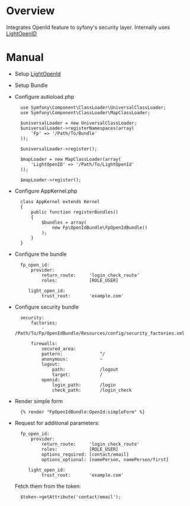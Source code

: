 # Overview

Integrates OpenId feature to syfony's security layer.
Internally uses [LightOpenID](http://gitorious.org/lightopenid)


# Manual

* Setup [LightOpenId](http://gitorious.org/lightopenid)
* Setup Bundle
* Configure autioload.php

        use Symfony\Component\ClassLoader\UniversalClassLoader;
        use Symfony\Component\ClassLoader\MapClassLoader;

        $universalLoader = new UniversalClassLoader;
        $universalLoader->registerNamespaces(array(
            'Fp' => '/Path/To/Bundle'
        ));

        $universalLoader->register();

        $mapLoader = new MapClassLoader(array(
            'LightOpenID' => '/Path/To/LightOpenId'
        ));

        $mapLoader->register();

* Configure AppKernel.php

        class AppKernel extends Kernel
        {
            public function registerBundles()
            {
                $bundles = array(
                    new Fp\OpenIdBundle\FpOpenIdBundle()
                );
            }
        }

* Configure the bundle

        fp_open_id:
            provider:
                return_route:     'login_check_route'
                roles:            [ROLE_USER]

           light_open_id:
                trust_root:       'example.com'

* Configure security bundle

        security:
            factories:
                -                 /Path/To/Fp/OpenIdBundle/Resources/config/security_factories.xml

            firewalls:
                secured_area:
                pattern:              ^/
                anonymous:            ~
                logout:
                    path:             /logout
                    target:           /
                openid:
                    login_path:       /login
                    check_path:       /login_check

* Render simple form

        {% render "FpOpenIdBundle:OpenId:simpleForm" %}

* Request for additional parameters:

        fp_open_id:
            provider:
                return_route:     'login_check_route'
                roles:            [ROLE_USER]
                options_required: [contact/email]
                options_optional: [namePerson, namePerson/first]

           light_open_id:
                trust_root:       'example.com'

   Fetch them from the token:

        $token->getAttribute('contact/email');